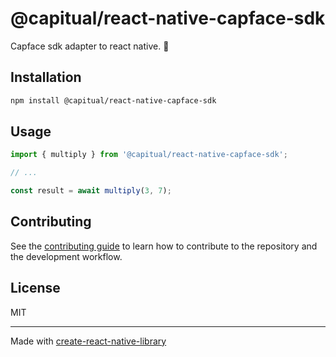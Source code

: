 # @capitual/react-native-capface-sdk

Capface sdk adapter to react native.  📱 

## Installation

```sh
npm install @capitual/react-native-capface-sdk
```

## Usage

```js
import { multiply } from '@capitual/react-native-capface-sdk';

// ...

const result = await multiply(3, 7);
```

## Contributing

See the [contributing guide](CONTRIBUTING.md) to learn how to contribute to the repository and the development workflow.

## License

MIT

---

Made with [create-react-native-library](https://github.com/callstack/react-native-builder-bob)

